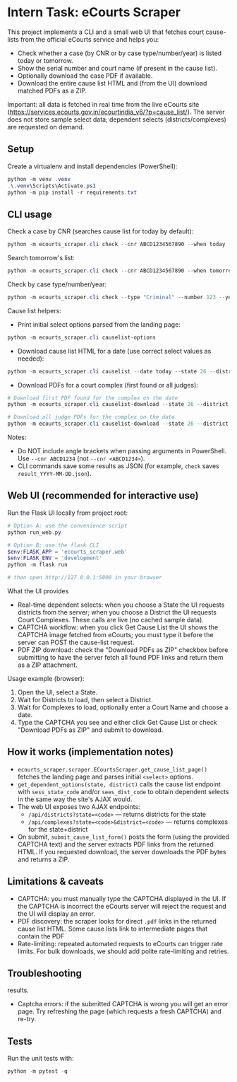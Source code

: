 # Intern Task: eCourts Scraper

This project implements a CLI and a small web UI that fetches court cause-lists from the official eCourts service and helps you:

- Check whether a case (by CNR or by case type/number/year) is listed today or tomorrow.
- Show the serial number and court name (if present in the cause list).
- Optionally download the case PDF if available.
- Download the entire cause list HTML and (from the UI) download matched PDFs as a ZIP.

Important: all data is fetched in real time from the live eCourts site (https://services.ecourts.gov.in/ecourtindia_v6/?p=cause_list/). The server does not store sample select data; dependent selects (districts/complexes) are requested on demand.

## Setup

Create a virtualenv and install dependencies (PowerShell):

```powershell
python -m venv .venv
.\.venv\Scripts\Activate.ps1
python -m pip install -r requirements.txt
```

## CLI usage

Check a case by CNR (searches cause list for today by default):

```powershell
python -m ecourts_scraper.cli check --cnr ABCD1234567890 --when today
```

Search tomorrow's list:

```powershell
python -m ecourts_scraper.cli check --cnr ABCD1234567890 --when tomorrow
```

Check by case type/number/year:

```powershell
python -m ecourts_scraper.cli check --type "Criminal" --number 123 --year 2024 --when today
```

Cause list helpers:

- Print initial select options parsed from the landing page:

```powershell
python -m ecourts_scraper.cli causelist-options
```

- Download cause list HTML for a date (use correct select values as needed):

```powershell
python -m ecourts_scraper.cli causelist --date today --state 26 --district 12 --complex 345 --est 678 --court-no 9
```

- Download PDFs for a court complex (first found or all judges):

```powershell
# Download first PDF found for the complex on the date
python -m ecourts_scraper.cli causelist-download --state 26 --district 12 --complex 345 --date 2025-10-16

# Download all judge PDFs for the complex on the date
python -m ecourts_scraper.cli causelist-download --state 26 --district 12 --complex 345 --date 2025-10-16 --all-judges
```

Notes:
- Do NOT include angle brackets when passing arguments in PowerShell. Use `--cnr ABCD1234` (not `--cnr <ABCD1234>`).
- CLI commands save some results as JSON (for example, `check` saves `result_YYYY-MM-DD.json`).

## Web UI (recommended for interactive use)

Run the Flask UI locally from project root:

```powershell
# Option A: use the convenience script
python run_web.py

# Option B: use the flask CLI
$env:FLASK_APP = 'ecourts_scraper.web'
$env:FLASK_ENV = 'development'
python -m flask run

# then open http://127.0.0.1:5000 in your browser
```

What the UI provides
- Real-time dependent selects: when you choose a State the UI requests districts from the server; when you choose a District the UI requests Court Complexes. These calls are live (no cached sample data).
- CAPTCHA workflow: when you click Get Cause List the UI shows the CAPTCHA image fetched from eCourts; you must type it before the server can POST the cause-list request.
- PDF ZIP download: check the "Download PDFs as ZIP" checkbox before submitting to have the server fetch all found PDF links and return them as a ZIP attachment.

Usage example (browser):
1. Open the UI, select a State.
2. Wait for Districts to load, then select a District.
3. Wait for Complexes to load, optionally enter a Court Name and choose a date.
4. Type the CAPTCHA you see and either click Get Cause List or check "Download PDFs as ZIP" and submit to download.

## How it works (implementation notes)

- `ecourts_scraper.scraper.ECourtsScraper.get_cause_list_page()` fetches the landing page and parses initial `<select>` options.
- `get_dependent_options(state, district)` calls the cause list endpoint with `sess_state_code` and/or `sees_dist_code` to obtain dependent selects in the same way the site's AJAX would.
- The web UI exposes two AJAX endpoints:
  - `/api/districts?state=<code>` — returns districts for the state
  - `/api/complexes?state=<code>&district=<code>` — returns complexes for the state+district
- On submit, `submit_cause_list_form()` posts the form (using the provided CAPTCHA text) and the server extracts PDF links from the returned HTML. If you requested download, the server downloads the PDF bytes and returns a ZIP.

## Limitations & caveats

- CAPTCHA: you must manually type the CAPTCHA displayed in the UI. If the CAPTCHA is incorrect the eCourts server will reject the request and the UI will display an error.
- PDF discovery: the scraper looks for direct `.pdf` links in the returned cause list HTML. Some cause lists link to intermediate pages that contain the PDF 
- Rate-limiting: repeated automated requests to eCourts can trigger rate limits. For bulk downloads, we should add polite rate-limiting and retries.

## Troubleshooting

results.
- Captcha errors: if the submitted CAPTCHA is wrong you will get an error page. Try refreshing the page (which requests a fresh CAPTCHA) and re-try.

## Tests

Run the unit tests with:

```powershell
python -m pytest -q
```


